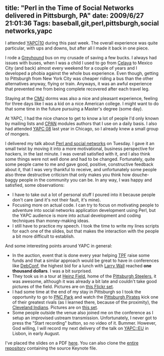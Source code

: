 title: "Perl in the Time of Social Networks delivered in Pittsburgh, PA"
date: 2009/6/27 21:01:36
Tags: baseball,git,perl,pittsburgh,social networks,yapc
---
I attended <a href="http://yapc10.org">YAPC|10</a> during this past week. The overall experience was quite particular, with ups and downs, but after all I made it back in one piece.

I rode a <a href="http://twitter.com/GreyhoundBus">Greyhound</a> bus on my crusade of saving a few bucks. I always had issues with buses, when I was a child I used to go from <a href="http://en.wikipedia.org/wiki/Celaya">Celaya</a> to Mexico City (and back) almost every weekend for a couple of years and I developed a phobia against the whole bus experience. Even though, getting to Pittsburgh from New York City was cheaper riding a bus than the other alternatives anyway, flying or train. Anyways, it was an awful experience that prevented me from being complete recovered after each travel leg.

Staying at the <a href="http://en.wikipedia.org/wiki/Carnegie_Mellon_University">CMU</a> dorms was also a nice and pleasant experience, feeling for three days like I was a kid on a nice American college. I might want to do that some time in the future pursuing a Master's degree (some day).

At YAPC, I had the nice chance to get to know a lot of people I'd only known by mailing lists and <a href="http://search.cpan.org/">CPAN</a> modules authors that I use on a daily basis. I also had attended <a href="http://conferences.mongueurs.net/yn2008/">YAPC 08</a> last year in Chicago, so I already knew a small group of mongers.

I delivered my talk about <a href="http://www.google.com/url?sa=t&amp;source=web&amp;ct=res&amp;cd=2&amp;url=http%3A%2F%2Fyapc10.org%2Fyn2009%2Ftalk%2F2019&amp;ei=TNhGSsz2E4uMtgf2nO28Ag&amp;usg=AFQjCNEOfDGg0lJfxNaCoXuwrHtWkMeutA&amp;sig2=3I6CebhFGNvJikg_451vbA">Perl and social networks</a> on Tuesday. I gave it an small twist by moving it into a more motivational, business perspective for hackers, in the last minute. I was overall satisfied with it, and I also think some things were not well done and had to be changed. Fortunately, quite some people came to me and gave good, positive, constructive feedback about it, that I was very thankful to receive, and unfortunately some people also threw destructive criticism that only makes you think how douche-baggy people in the community you can be. In any way, I was happy and satisfied, some observations:
<ul>
	<li>I have to take out a lot of personal stuff I poured into it because people don't care (and it's not their fault, it's mine).</li>
	<li>Focusing more on actual code. I can try to focus on motivating people to adventure into social networks application development using Perl, but the YAPC audience is more into actual development and coding techniques than money-making ideas.</li>
	<li>I still have to practice my speech. I took the time to write my lines scripts for each one of the slides, but that makes the interaction with the people a bit more difficult to establish.</li>
</ul>
And some interesting points around YAPC in general:
<ul>
	<li>In the auction, event that is done every year helping <a href="http://www.perlfoundation.org/">TPF</a> raise some funds and that a similar approach would be great to have in conferences like <a href="http://debconf.org">DebConf</a>, the highest bid for a lunch with <a href="http://en.wikipedia.org/wiki/Larry_Wall">Larry Wall</a> reached <strong>one thousand dollars</strong>. I was a bit surprised.</li>
	<li>They took us in a tour at <a href="http://en.wikipedia.org/wiki/Heinz_Field">Heinz Field</a>, home of the <a href="http://en.wikipedia.org/wiki/Pittsburgh_Steelers">Pittsburgh Steelers</a>, it was awesome, although it was already a bit late and couldn't take good pictures of the field. Pictures are on <a href="http://www.flickr.com/photos/raquelydavid/sets/72157620471209726/">this Flickr set</a>.</li>
	<li>I had some time at the end of my stay in Pittsburgh so I took the opportunity to go to <a href="http://en.wikipedia.org/wiki/Pnc_park">PNC Park</a> and watch the <a href="http://en.wikipedia.org/wiki/Pittsburgh_Pirates">Pittsburgh Pirates</a> kick one of their greatest rivals (as I learned there, because of the proximity), the <a href="http://en.wikipedia.org/wiki/Cleveland_Indians">Cleveland Indians</a>. Pictures are on <a href="http://www.flickr.com/photos/raquelydavid/sets/72157620543866974/">this set</a>.</li>
	<li>Some people outside the venue also joined me on the conference as I setup an improvised ustream transmission. Unfortunately, I never got to press the "Start recording" button, so no video of it. Bummer. However, God willing, I will record my next delivery of the talk on <a href="http://yapceurope2009.org/ye2009/talk/2028">YAPC::EU</a> in Lisbon, in early August.</li>
</ul>
I've placed the slides on a PDF <a href="http://github.com/damog/perl-socnet/blob/master/Perl%20in%20the%20Time%20of%20Social%20Networks.pdf">here</a>. You can also clone the <a href="http://github.com/damog/perl-socnet">entire repository</a> containing the source Keynote file.
